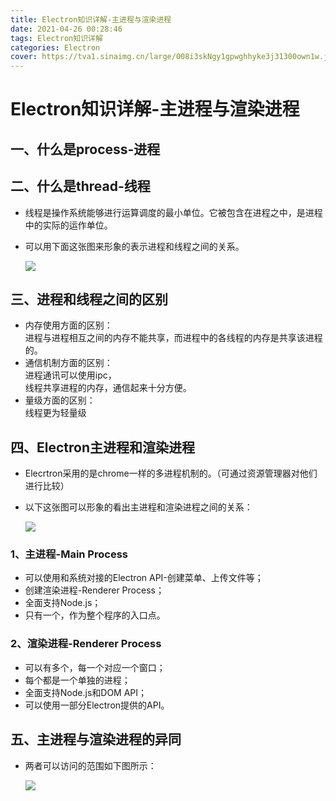 ```yaml
---
title: Electron知识详解-主进程与渲染进程
date: 2021-04-26 00:28:46
tags: Electron知识详解
categories: Electron
cover: https://tva1.sinaimg.cn/large/008i3skNgy1gpwghhyke3j31300own1w.jpg
---
```


# **Electron知识详解-主进程与渲染进程**
## **一、什么是process-进程**  

## **二、什么是thread-线程**  
- 线程是操作系统能够进行运算调度的最小单位。它被包含在进程之中，是进程中的实际的运作单位。  
- 可以用下面这张图来形象的表示进程和线程之间的关系。  
  
  ![](https://tva1.sinaimg.cn/large/008i3skNgy1gpwgk1dhcpj310s0gmab1.jpg) 

## **三、进程和线程之间的区别**  
- 内存使用方面的区别：  
  进程与进程相互之间的内存不能共享，而进程中的各线程的内存是共享该进程的。  
- 通信机制方面的区别：  
  进程通讯可以使用ipc，  
  线程共享进程的内存，通信起来十分方便。  
- 量级方面的区别：  
  线程更为轻量级

## **四、Electron主进程和渲染进程**  
- Elecrtron采用的是chrome一样的多进程机制的。（可通过资源管理器对他们进行比较） 
- 以下这张图可以形象的看出主进程和渲染进程之间的关系：
   
  ![](https://tva1.sinaimg.cn/large/008i3skNgy1gpwgp6logoj30y20l2dgc.jpg)  

### **1、主进程-Main Process**  
- 可以使用和系统对接的Electron API-创建菜单、上传文件等；  
- 创建渲染进程-Renderer Process；  
- 全面支持Node.js；  
- 只有一个，作为整个程序的入口点。 
  
### **2、渲染进程-Renderer Process**  
- 可以有多个，每一个对应一个窗口；  
- 每个都是一个单独的进程；  
- 全面支持Node.js和DOM API；  
- 可以使用一部分Electron提供的API。  
  
## **五、主进程与渲染进程的异同**  
- 两者可以访问的范围如下图所示： 
   
  
  ![](https://tva1.sinaimg.cn/large/008i3skNgy1gpwghhyke3j31300own1w.jpg)